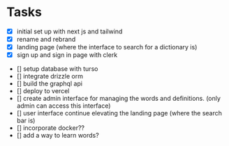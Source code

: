 # Tasks

- [x] initial set up with next js and tailwind
- [x] rename and rebrand
- [x] landing page (where the interface to search for a dictionary is)
- [x] sign up and sign in page with clerk
- [] setup database with turso
- [] integrate drizzle orm
- [] build the graphql api
- [] deploy to vercel
- [] create admin interface for managing the words and definitions. (only admin can access this interface)
- [] user interface continue elevating the landing page (where the search bar is)
- [] incorporate docker??
- [] add a way to learn words?